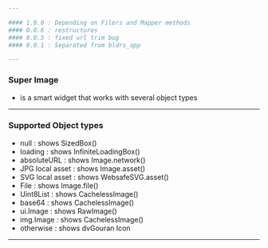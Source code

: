```yaml
---

#### 1.0.0 : Depending on Filers and Mapper methods
#### 0.0.6 : restructures
#### 0.0.5 : fixed url trim bug
#### 0.0.1 : Separated from bldrs_app

---
```


### Super Image
  * is a smart widget that works with several object types

---

### Supported Object types

* null : shows SizedBox()
* loading : shows InfiniteLoadingBox()
* absoluteURL : shows Image.network()
* JPG local asset : shows Image.asset()
* SVG local asset : shows WebsafeSVG.asset()
* File : shows Image.file()
* Uint8List : shows CachelessImage()
* base64 : shows CachelessImage()
* ui.Image : shows RawImage()
* img.Image : shows CachelessImage()
* otherwise : shows dvGouran Icon

---
